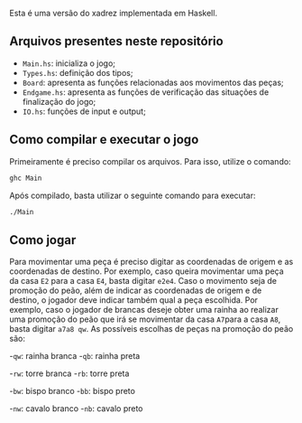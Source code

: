 Esta é uma versão do xadrez implementada em Haskell.

## Arquivos presentes neste repositório

- `Main.hs`: inicializa o jogo;
- `Types.hs`: definição dos tipos;
- `Board`: apresenta as funções relacionadas aos movimentos das peças; 
- `Endgame.hs`: apresenta as funções de verificação das situações de finalização do jogo;
- `IO.hs`: funções de input e output;

## Como compilar e executar o jogo
Primeiramente é preciso compilar os arquivos. Para isso, utilize o comando:

```sh
ghc Main
```
Após compilado, basta utilizar o seguinte comando para executar:

```sh
./Main
```

## Como jogar
Para movimentar uma peça é preciso digitar as coordenadas de origem e as coordenadas de destino. Por exemplo, caso queira movimentar uma peça da casa `E2` para a casa `E4`, basta digitar `e2e4`.
Caso o movimento seja de promoção do peão, além de indicar as coordenadas de origem e de destino, o jogador deve indicar também qual a peça escolhida. Por exemplo, caso o jogador de brancas deseje obter uma rainha ao realizar uma promoção do peão que irá se movimentar da casa `A7`para a casa `A8`, basta digitar `a7a8 qw`.
As possíveis escolhas de peças na promoção do peão são:

-`qw`: rainha branca       -`qb`: rainha preta

-`rw`: torre branca        -`rb`: torre preta

-`bw`: bispo branco        -`bb`: bispo preto

-`nw`: cavalo branco       -`nb`: cavalo preto

